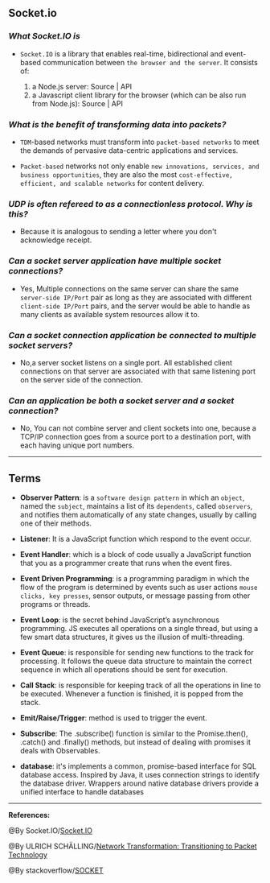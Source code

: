 ## **Socket.io**

### ***What Socket.IO is***

- `Socket.IO` is a library that enables real-time, bidirectional and event-based communication between `the browser and the server`. It consists of:

   1. a Node.js server: Source | API
   2. a Javascript client library for the browser (which can be also run from Node.js): Source | API

### ***What is the benefit of transforming data into packets?***

- `TDM`-based networks must transform into `packet-based networks` to meet the demands of pervasive data-centric applications and services.

- `Packet-based` networks not only enable `new innovations, services, and business opportunities`, they are also the most `cost-effective, efficient, and scalable networks` for content delivery.

### ***UDP is often refereed to as a connectionless protocol. Why is this?***

- Because it is analogous to sending a letter where you don't acknowledge receipt.

### ***Can a socket server application have multiple socket connections?***

- Yes, Multiple connections on the same server can share the same `server-side IP/Port` pair as long as they are associated with different `client-side IP/Port` pairs, and the server would be able to handle as many clients as available system resources allow it to.

### ***Can a socket connection application be connected to multiple socket servers?***

-  No,a server socket listens on a single port. All established client connections on that server are associated with that same listening port on the server side of the connection.

### ***Can an application be both a socket server and a socket connection?***

- No, You can not combine server and client sockets into one, because a TCP/IP connection goes from a source port to a destination port, with each having unique port numbers.
-----------------------------------------------

## **Terms**

- **Observer Pattern**: is a `software design pattern` in which an `object`, named the `subject`, maintains a list of its `dependents`, called `observers`, and notifies them automatically of any state changes, usually by calling one of their methods.

- **Listener**: It is a JavaScript function which respond to the event occur.

- **Event Handler**: which is a block of code usually a JavaScript function that you as a programmer create that runs when the event fires.

- **Event Driven Programming**:  is a programming paradigm in which the flow of the program is determined by events such as user actions `mouse clicks, key presses`, sensor outputs, or message passing from other programs or threads. 

- **Event Loop**: is the secret behind JavaScript’s asynchronous programming. JS executes all operations on a single thread, but using a few smart data structures, it gives us the illusion of multi-threading.

- **Event Queue**: is responsible for sending new functions to the track for processing. It follows the queue data structure to maintain the correct sequence in which all operations should be sent for execution.

- **Call Stack**: is responsible for keeping track of all the operations in line to be executed. Whenever a function is finished, it is popped from the stack.

- **Emit/Raise/Trigger**: method is used to trigger the event.

- **Subscribe**: The .subscribe() function is similar to the Promise.then(), .catch() and .finally() methods, but instead of dealing with promises it deals with Observables.

- **database**:  it's implements a common, promise-based interface for SQL database access. Inspired by Java, it uses connection strings to identify the database driver. Wrappers around native database drivers provide a unified interface to handle databases
-----------------------------------------------

**References:**

@By Socket.IO/[Socket.IO](https://socket.io/docs/v4/index.html) 

@By ULRICH SCHÄLLING/[Network Transformation: Transitioning to Packet Technology](https://fntsoftware.com/blog/network-transformation-transitioning-to-packet-technology/)

@By stackoverflow/[SOCKET](https://stackoverflow.com/questions/11129212/tcp-can-two-different-sockets-share-a-port)
